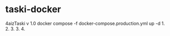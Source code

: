 # taski-docker
4aizTaski v 1.0
docker compose -f docker-compose.production.yml up -d
1. 
2. 
3. 
3. 
4. 

